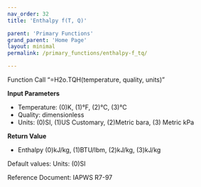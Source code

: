 ```yaml
---
nav_order: 32
title: 'Enthalpy f(T, Q)'

parent: 'Primary Functions'
grand_parent: 'Home Page'
layout: minimal
permalink: /primary_functions/enthalpy-f_tq/

---
```


Function Call “=H2o.TQH(temperature, quality, units)”

**Input Parameters**

- Temperature: (0)K, (1)°F, (2)°C, (3)°C
- Quality: dimensionless
- Units: (0)SI, (1)US Customary, (2)Metric bara, (3) Metric kPa

**Return Value**

- Enthalpy (0)kJ/kg, (1)BTU/lbm, (2)kJ/kg, (3)kJ/kg

Default values: Units: (0)SI

Reference Document: IAPWS R7-97